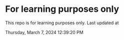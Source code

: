 # For learning purposes only
This repo is for learning purposes only.
Last updated at

Thursday, March 7, 2024 12:39:20 PM

